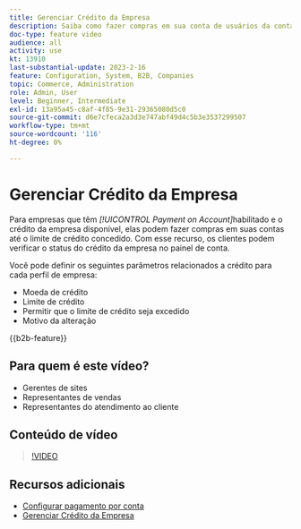 ```yaml
---
title: Gerenciar Crédito da Empresa
description: Saiba como fazer compras em sua conta de usuários da conta da empresa B2B até o limite de crédito concedido.
doc-type: feature video
audience: all
activity: use
kt: 13910
last-substantial-update: 2023-2-16
feature: Configuration, System, B2B, Companies
topic: Commerce, Administration
role: Admin, User
level: Beginner, Intermediate
exl-id: 13a95a45-c8af-4f85-9e31-29365080d5c0
source-git-commit: d6e7cfeca2a3d3e747abf49d4c5b3e3537299507
workflow-type: tm+mt
source-wordcount: '116'
ht-degree: 0%

---
```


# Gerenciar Crédito da Empresa

Para empresas que têm _[!UICONTROL Payment on Account]_&#x200B;habilitado e o crédito da empresa disponível, elas podem fazer compras em suas contas até o limite de crédito concedido. Com esse recurso, os clientes podem verificar o status do crédito da empresa no painel de conta.

Você pode definir os seguintes parâmetros relacionados a crédito para cada perfil de empresa:

- Moeda de crédito
- Limite de crédito
- Permitir que o limite de crédito seja excedido
- Motivo da alteração

{{b2b-feature}}

## Para quem é este vídeo?

- Gerentes de sites
- Representantes de vendas
- Representantes do atendimento ao cliente

## Conteúdo de vídeo

>[!VIDEO](https://video.tv.adobe.com/v/344445?quality=12&learn=on)

## Recursos adicionais

- [Configurar pagamento por conta](https://experienceleague.adobe.com/docs/commerce-admin/b2b/enable-basic-features.html?lang=pt-BR#configure-payment-on-account)
- [Gerenciar Crédito da Empresa](https://experienceleague.adobe.com/docs/commerce-admin/b2b/companies/credit-company.html?lang=pt-BR)

